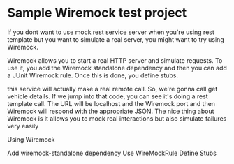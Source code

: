 # Sample Wiremock test project

If you dont want to use mock rest service server when you're using rest template but you want to simulate a real server, you might want to try using Wiremock.

Wiremock allows you to start a real HTTP server and simulate requests. To use it, you add the Wiremock standalone dependency and then you can add a JUnit Wiremock rule. Once this is done, you define stubs.

this service will actually make a real remote call. So, we're gonna call get vehicle details. If we jump into that code, you can see it's doing a rest template call. The URL will be localhost and the Wiremock port and then Wiremock will respond with the appropriate JSON. The nice thing about Wiremock is it allows you to mock real interactions but also simulate failures very easily


Using Wiremock

Add wiremock-standalone dependency
Use WireMockRule
Define Stubs
	